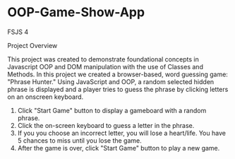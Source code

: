 # OOP-Game-Show-App
FSJS 4

Project Overview

This project was created to demonstrate foundational concepts in Javascript OOP and DOM manipulation with the use of Classes and Methods.  In this project we created a browser-based, word guessing game: "Phrase Hunter." Using JavaScript and OOP, a random selected hidden phrase is displayed and a player tries to guess the phrase by clicking letters on an onscreen keyboard.

  1.	Click "Start Game" button to display a gameboard with a random phrase.
  2.	Click the on-screen keyboard to guess a letter in the phrase.
  3.	If you you choose an incorrect letter, you will lose a heart/life. You have 5 chances to miss until you lose the game.
  4.	After the game is over, click "Start Game" button to play a new game.
